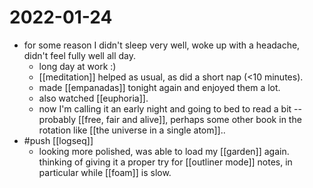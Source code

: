 # 2022-01-24

- for some reason I didn't sleep very well, woke up with a headache, didn't feel fully well all day. 
  - long day at work :) 
  - [[meditation]] helped as usual, as did a short nap (<10 minutes).
  - made [[empanadas]] tonight again and enjoyed them a lot.
  - also watched [[euphoria]].
  - now I'm calling it an early night and going to bed to read a bit -- probably [[free, fair and alive]], perhaps some other book in the rotation like [[the universe in a single atom]]..
- #push [[logseq]]
  - looking more polished, was able to load my [[garden]] again. thinking of giving it a proper try for [[outliner mode]] notes, in particular while [[foam]] is slow.